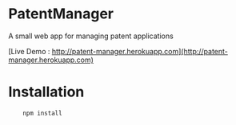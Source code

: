 # PatentManager
  A small web app for managing patent applications
  
  [Live Demo : http://patent-manager.herokuapp.com](http://patent-manager.herokuapp.com)

# Installation
```bash
    npm install
```


